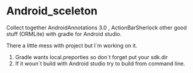 Android_sceleton
================

Collect together AndroidAnnotations 3.0 , ActionBarSherlock other good stuff (ORMLite) with gradle for Android studio.

There a little mess with project but I`m working on it.

1) Gradle wants local.preporties so don`t forget put your sdk.dir
2) If it woun`t build with Android studio try to build from command line.
